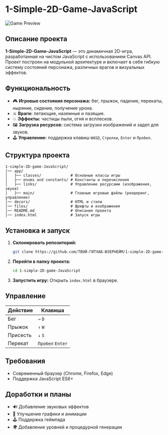 # 1-Simple-2D-Game-JavaScript

![Game Preview](./preview.png)

## Описание проекта
**1-Simple-2D-Game-JavaScript** — это динамичная 2D-игра, разработанная на чистом JavaScript с использованием Canvas API. Проект построен на модульной архитектуре и включает в себя гибкую систему состояний персонажа, различных врагов и визуальных эффектов.

## Функциональность
- 🎮 **Игровые состояния персонажа:** бег, прыжок, падение, перекаты, ныряние, сидение, получение урона.
- ⚔️ **Враги:** летающие, наземные и лазящие.
- 💥 **Эффекты:** частицы пыли, огня и всплесков.
- 🖼️ **Загрузка ресурсов:** система загрузки изображений и задел для звуков.
- 🕹️ **Управление:** поддержка клавиш `WASD`, `Стрелки`, `Enter` и `Пробел`.

## Структура проекта
```
1-simple-2D-game-JavaScript/
│── app/
│   ├── classes/             # Основные классы игры
│   ├── enums and constants/ # Константы и перечисления
│   ├── links/               # Управление ресурсами (изображения, звуки)
│   ├── main/                # Главные игровые файлы (рендеринг, управление)
│── decors/                  # HTML и стили
│── files/                   # Шрифты и изображения
│── README.md                # Описание проекта
│── index.html               # Запуск игры
```

## Установка и запуск
1. **Склонировать репозиторий:**
   ```sh
   git clone https://github.com/ТВОЙ-ГИТХАБ-ЮЗЕРНЕЙМ/1-simple-2D-game-JavaScript.git
   ```
2. **Перейти в папку проекта:**
   ```sh
   cd 1-simple-2D-game-JavaScript
   ```
3. **Запустить игру:**
   Открыть `index.html` в браузере.

## Управление
| Действие      | Клавиша |
|--------------|---------|
| Бег          | `→` `D` |
| Прыжок       | `↑` `W` |
| Присесть     | `↓` `S` |
| Перекат      | `Пробел` `Enter` |

## Требования
- Современный браузер (Chrome, Firefox, Edge)
- Поддержка JavaScript ES6+

## Доработки и планы
- 🔊 Добавление звуковых эффектов
- 🎨 Улучшение графики и анимации
- 🕹️ Поддержка геймпада
- 🌍 Добавление уровней и процедурной генерации
